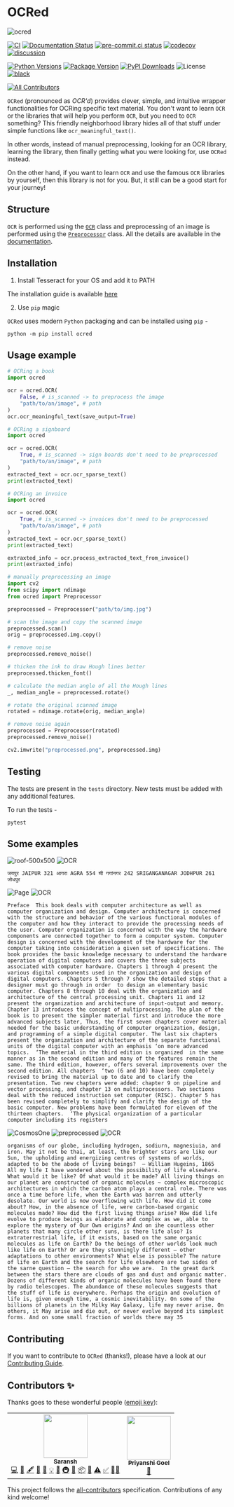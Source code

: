 # OCRed

![ocred](https://user-images.githubusercontent.com/74055102/190708403-0e29eca6-eb55-40f5-9c8b-787284f90f54.png)

[![CI](https://github.com/Saransh-cpp/OCRed/actions/workflows/ci.yml/badge.svg)](https://github.com/Saransh-cpp/OCRed/actions/workflows/ci.yml)
[![Documentation Status](https://readthedocs.org/projects/ocred/badge/?version=latest)](https://ocred.readthedocs.io/en/latest/?badge=latest)
[![pre-commit.ci status](https://results.pre-commit.ci/badge/github/Saransh-cpp/OCRed/main.svg)](https://results.pre-commit.ci/latest/github/Saransh-cpp/OCRed/main)
[![codecov](https://codecov.io/gh/Saransh-cpp/OCRed/branch/main/graph/badge.svg?token=L6ObHKhaZ7)](https://codecov.io/gh/Saransh-cpp/OCRed)
[![discussion](https://img.shields.io/static/v1?label=Discussions&message=Ask&color=blue&logo=github)](https://github.com/Saransh-cpp/OCRed/discussions)

[![Python Versions](https://img.shields.io/pypi/pyversions/ocred)](https://pypi.org/project/ocred/)
[![Package Version](https://badge.fury.io/py/ocred.svg)](https://pypi.org/project/ocred/)
[![PyPI Downloads](https://pepy.tech/badge/ocred)](https://pepy.tech/project/ocred)
![License](https://img.shields.io/github/license/Saransh-cpp/OCRed?color=blue)
[![black](https://img.shields.io/badge/code%20style-black-000000.svg)](https://github.com/psf/black)

<!-- ALL-CONTRIBUTORS-BADGE:START - Do not remove or modify this section -->
<!-- prettier-ignore-start -->
<!-- markdownlint-disable -->
[![All Contributors](https://img.shields.io/badge/all_contributors-2-orange.svg?style=flat-square)](#contributors-)
<!-- markdownlint-restore -->
<!-- prettier-ignore-end -->

<!-- ALL-CONTRIBUTORS-BADGE:END -->

`OCRed` (pronounced as _OCR'd_) provides clever, simple, and intuitive wrapper functionalities for OCRing specific text material. You don't want to learn `OCR` or the libraries that will help you perform `OCR`, but you need to `OCR` something? This friendly neighborhood library hides all of that stuff under simple functions like `ocr_meaningful_text()`.

In other words, instead of manual preprocessing, looking for an OCR library, learning the library, then finally getting what you were looking for, use `OCRed` instead.

On the other hand, if you want to learn `OCR` and use the famous `OCR` libraries by yourself, then this library is not for you. But, it still can be a good start for your journey!

## Structure

`OCR` is performed using the [`OCR`](https://github.com/Saransh-cpp/OCRed/blob/main/ocred/ocr.py) class and preprocessing of an image is performed using the [`Preprocessor`](https://github.com/Saransh-cpp/OCRed/blob/main/ocred/preprocessing.py) class. All the details are available in the [documentation](https://ocred.readthedocs.io/en/latest/).

## Installation

1. Install Tesseract for your OS and add it to PATH

The installation guide is available [here](https://tesseract-ocr.github.io/tessdoc/Installation.html)

2. Use `pip` magic

`OCRed` uses modern `Python` packaging and can be installed using `pip` -

```
python -m pip install ocred
```

## Usage example

```py
# OCRing a book
import ocred

ocr = ocred.OCR(
    False, # is_scanned -> to preprocess the image
    "path/to/an/image", # path
)
ocr.ocr_meaningful_text(save_output=True)
```

```py
# OCRing a signboard
import ocred

ocr = ocred.OCR(
    True, # is_scanned -> sign boards don't need to be preprocessed
    "path/to/an/image", # path
)
extracted_text = ocr.ocr_sparse_text()
print(extracted_text)
```

```py
# OCRing an invoice
import ocred

ocr = ocred.OCR(
    True, # is_scanned -> invoices don't need to be preprocessed
    "path/to/an/image", # path
)
extracted_text = ocr.ocr_sparse_text()
print(extracted_text)

extraxted_info = ocr.process_extracted_text_from_invoice()
print(extraxted_info)
```

```py
# manually preprocessing an image
import cv2
from scipy import ndimage
from ocred import Preprocessor

preprocessed = Preprocessor("path/to/img.jpg")

# scan the image and copy the scanned image
preprocessed.scan()
orig = preprocessed.img.copy()

# remove noise
preprocessed.remove_noise()

# thicken the ink to draw Hough lines better
preprocessed.thicken_font()

# calculate the median angle of all the Hough lines
_, median_angle = preprocessed.rotate()

# rotate the original scanned image
rotated = ndimage.rotate(orig, median_angle)

# remove noise again
preprocessed = Preprocessor(rotated)
preprocessed.remove_noise()

cv2.imwrite("preprocessed.png", preprocessed.img)
```

## Testing

The tests are present in the `tests` directory. New tests must be added with any additional features.

To run the tests -

```
pytest
```

## Some examples

![roof-500x500](https://user-images.githubusercontent.com/74055102/135721441-7516bbf1-da6f-498b-a30b-d381c66b187e.jpg)
![OCR](https://user-images.githubusercontent.com/74055102/135721446-5ea2e3f9-7cab-41f9-a1b0-52ff6707b0c2.png)

```
जयपुर JAIPUR 321 आगरा AGRA 554 श्री गगांनगर 242 SRIGANGANAGAR JODHPUR 261 जोधपुर
```

![Page](https://user-images.githubusercontent.com/74055102/133644506-3dcf08fc-36f9-404a-b1b7-65117a3f9869.png)
![OCR](https://user-images.githubusercontent.com/74055102/133644598-89551323-df51-45cc-8210-871b2c4dd756.png)

```
Preface  This book deals with computer architecture as well as computer organization and design. Computer architecture is concerned with the structure and behavior of the various functional modules of the computer and how they interact to provide the processing needs of the user. Computer organization is concerned with the way the hardware components are connected together to form a computer system. Computer design is concerned with the development of the hardware for the computer taking into consideration a given set of specifications. The book provides the basic knowledge necessary to understand the hardware operation of digital computers and covers the three subjects associated with computer hardware. Chapters 1 through 4 present the various digital components used in the organization and design of digital computers. Chapters 5 through 7 show the detailed steps that a designer must go through in order  to design an elementary basic computer. Chapters 8 through 10 deal with the organization and architecture of the central processing unit. Chapters 11 and 12 present the organization and architecture of input-output and memory. Chapter 13 introduces the concept of multiprocessing. The plan of the book is to present the simpler material first and introduce the more advanced subjects later, Thus, the first seven chapters cover material needed for the basic understanding of computer organization, design, and programming of a simple digital computer. The last six chapters present the organization and architecture of the separate functional units of the digital computer with an emphasis ‘on more advanced topics.  ‘The material in the third edition is organized  in the same manner as in the second edition and many of the features remain the same. The third edition, however, offers several improvements over the second edition. All chapters  ‘two (6 and 10) have been completely revised to bring the material up to date and to clarify the presentation. Two new chapters were added: chapter 9 on pipeline and vector processing, and chapter 13 on multiprocessors. Two sections deal with the reduced instruction set computer (RISC). Chapter 5 has been revised completely to simplify and clarify the design of the basic computer. New problems have been formulated for eleven of the thirteen chapters.  ‘The physical organization of a particular computer including its registers
```

![CosmosOne](https://user-images.githubusercontent.com/74055102/133640550-eba241af-db0a-46e3-9b24-b4219dd74cfd.jpg)
![preprocessed](https://user-images.githubusercontent.com/74055102/136529402-eb42d8fa-d987-4b09-bb36-8d5a477ed391.png)
![OCR](https://user-images.githubusercontent.com/74055102/136529362-9c82a1f2-ffde-4edc-a154-0692a3b219a8.png)

```
organisms of our globe, including hydrogen, sodiurn, magnesiuia, and iron. May it not be thai, at least, the brighter stars are like our Sun, the upholding and energizing centres of systems of worlds, adapted to be the abode of living beings?  — William Hugeins, 1865  All my life I have wondered about the possibility of life elsewhere. What would it be like? Of what would it be made? All living things on our planet are constructed of organic molecules ~ complex microscopic architectures in which the carbon atom plays a central role. There was once a time before life, when the Earth was barren and utterly desolate. Our world is now overflowing with life. How did it come about? How, in the absence of life, were carbon-based organic molecules made? How did the first living things arise? How did life evolve to produce beings as elaborate and complex as we, able to explore the mystery of Our Own origins? And on ihe countless other planets that many circle other suns, is there life also? Is extraterrestrial life, if it exists, based on the same organic molecules as life on Earth? Do the beings of other worlds look much like life on Earth? Or are they stunningly different — other adaptations to other environments? What else is possible? The nature of life on Earth and the search for life elsewhere are two sides of the sarne question — the search for who we are.  In the great dark between the stars there are clouds of gas and dust and organic matter. Dozens of different kinds of organic molecules have been found there by radio telescopes. The abundance of these molecules suggests that the stuff of life is everywhere. Perhaps the origin and evolution of life is, given enough time, a cosmic inevitability. On some of the billions of planets in the Milky Way Galaxy, life may never arise. On others, it May arise and die out, or never evolve beyond its simplest forms. And on some small fraction of worlds there may 35
```

## Contributing

If you want to contribute to `OCRed` (thanks!), please have a look at our [Contributing Guide](https://github.com/Saransh-cpp/OCRed/blob/main/CONTRIBUTING.md).

## Contributors ✨

Thanks goes to these wonderful people ([emoji key](https://allcontributors.org/docs/en/emoji-key)):

<!-- ALL-CONTRIBUTORS-LIST:START - Do not remove or modify this section -->
<!-- prettier-ignore-start -->
<!-- markdownlint-disable -->
<table>
  <tr>
    <td align="center"><a href="https://saransh-cpp.github.io/"><img src="https://avatars.githubusercontent.com/u/74055102?v=4?s=100" width="100px;" alt=""/><br /><sub><b>Saransh</b></sub></a><br /><a href="https://github.com/Saransh-cpp/OCRed/commits?author=Saransh-cpp" title="Code">💻</a> <a href="https://github.com/Saransh-cpp/OCRed/issues?q=author%3ASaransh-cpp" title="Bug reports">🐛</a> <a href="#content-Saransh-cpp" title="Content">🖋</a> <a href="https://github.com/Saransh-cpp/OCRed/commits?author=Saransh-cpp" title="Documentation">📖</a> <a href="#design-Saransh-cpp" title="Design">🎨</a> <a href="#example-Saransh-cpp" title="Examples">💡</a> <a href="#ideas-Saransh-cpp" title="Ideas, Planning, & Feedback">🤔</a> <a href="#infra-Saransh-cpp" title="Infrastructure (Hosting, Build-Tools, etc)">🚇</a> <a href="#maintenance-Saransh-cpp" title="Maintenance">🚧</a> <a href="#platform-Saransh-cpp" title="Packaging/porting to new platform">📦</a> <a href="https://github.com/Saransh-cpp/OCRed/pulls?q=is%3Apr+reviewed-by%3ASaransh-cpp" title="Reviewed Pull Requests">👀</a> <a href="https://github.com/Saransh-cpp/OCRed/commits?author=Saransh-cpp" title="Tests">⚠️</a> <a href="#tutorial-Saransh-cpp" title="Tutorials">✅</a> <a href="#mentoring-Saransh-cpp" title="Mentoring">🧑‍🏫</a></td>
    <td align="center"><a href="https://github.com/priyanshi-git"><img src="https://avatars.githubusercontent.com/u/82112540?v=4?s=100" width="100px;" alt=""/><br /><sub><b>Priyanshi Goel</b></sub></a><br /><a href="https://github.com/Saransh-cpp/OCRed/issues?q=author%3Apriyanshi-git" title="Bug reports">🐛</a></td>
  </tr>
</table>

<!-- markdownlint-restore -->
<!-- prettier-ignore-end -->

<!-- ALL-CONTRIBUTORS-LIST:END -->

This project follows the [all-contributors](https://github.com/all-contributors/all-contributors) specification. Contributions of any kind welcome!
